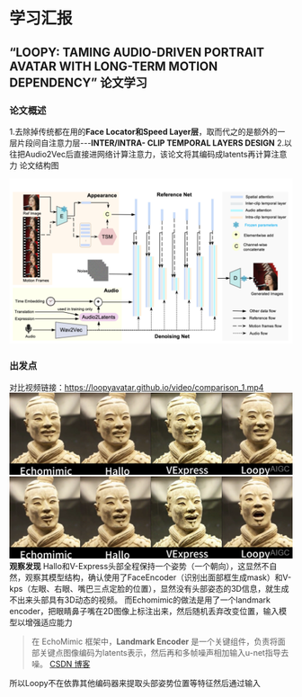 # 学习汇报
## “LOOPY: TAMING AUDIO-DRIVEN PORTRAIT AVATAR WITH LONG-TERM MOTION DEPENDENCY” 论文学习
### 论文概述
1.去除掉传统都在用的**Face Locator和Speed Layer层**，取而代之的是额外的一层片段间自注意力层---**INTER/INTRA- CLIP TEMPORAL LAYERS DESIGN**
2.以往把Audio2Vec后直接进网络计算注意力，该论文将其编码成latents再计算注意力
论文结构图

![](/imgs/2024-11-25/2SIbvTbFGrD9TxZ2.png)
### 出发点
对比视频链接：https://loopyavatar.github.io/video/comparison_1.mp4
![输入图片说明](/imgs/2024-11-25/4XX68LqDqjY7SqVH.png)
![输入图片说明](/imgs/2024-11-25/dWdGz3wzCheXtULR.png)
**观察发现**
Hallo和V-Express头部全程保持一个姿势（一个朝向），这显然不自然，观察其模型结构，确认使用了FaceEncoder（识别出面部框生成mask）和V-kps（左眼、右眼、嘴巴三点定脸的位置），显然没有头部姿态的3D信息，就生成不出来头部具有3D动态的视频。
而Echomimic的做法是用了一个landmark encoder，把眼睛鼻子嘴在2D图像上标注出来，然后随机丢弃改变位置，输入模型以增强适应能力
>在 EchoMimic 框架中，**Landmark Encoder** 是一个关键组件，负责将面部关键点图像编码为latents表示，然后再和多帧噪声相加输入u-net指导去噪。
[CSDN 博客](https://blog.csdn.net/qq_44091004/article/details/141971790?utm_source=chatgpt.com)

所以Loopy不在依靠其他编码器来提取头部姿势位置等特征然后通过输入
<!--stackedit_data:
eyJoaXN0b3J5IjpbLTU1MzY5NTMxMSwxNDY4MjE4OTUxLC04MT
QxMjA0MCwxMjg3MTA2NzM5LC03Njk0OTEwMDMsNTkxMjExNjky
XX0=
-->